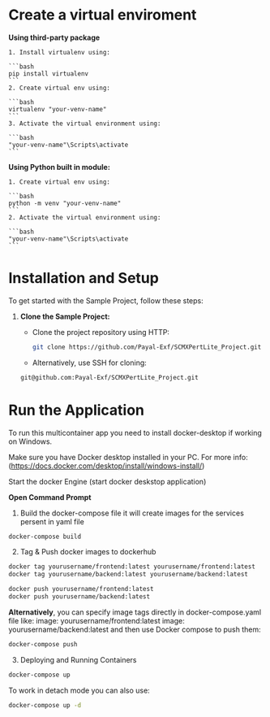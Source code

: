 # Create a virtual enviroment
**Using third-party package**
    
    1. Install virtualenv using: 

    ```bash
    pip install virtualenv
    ```
    2. Create virtual env using:

    ```bash 
    virtualenv "your-venv-name"
    ```
    3. Activate the virtual environment using:

    ```bash 
    "your-venv-name"\Scripts\activate
    ```

**Using Python built in module:**
    
    1. Create virtual env using:

    ```bash 
    python -m venv "your-venv-name"
    ```
    2. Activate the virtual environment using:

    ```bash 
    "your-venv-name"\Scripts\activate
    ```

# Installation and Setup
To get started with the Sample Project, follow these steps:

1. **Clone the Sample Project:**

   - Clone the project repository using HTTP:
     ```bash
     git clone https://github.com/Payal-Exf/SCMXPertLite_Project.git
     ```
    - Alternatively, use SSH for cloning:
     ```bash
     git@github.com:Payal-Exf/SCMXPertLite_Project.git
     ```

# Run the Application

To run this multicontainer app you need to install docker-desktop if working on Windows.

Make sure you have Docker desktop installed in your PC.
 For more info: (https://docs.docker.com/desktop/install/windows-install/)

Start the docker Engine (start docker deskstop application)

**Open Command Prompt**
1. Build the docker-compose file it will create images for the services persent in yaml file

```bash
docker-compose build
```

2. Tag & Push docker images to dockerhub

``` bash
docker tag yourusername/frontend:latest yourusername/frontend:latest
docker tag yourusername/backend:latest yourusername/backend:latest

docker push yourusername/frontend:latest
docker push yourusername/backend:latest
```
**Alternatively**, you can specify image tags directly in docker-compose.yaml file like:
image: yourusername/frontend:latest
image: yourusername/backend:latest
and then use Docker compose to push them:

```bash 
docker-compose push
```

3. Deploying and Running Containers

```bash 
docker-compose up
```

To work in detach mode you can also use:

``` bash 
docker-compose up -d 
```

